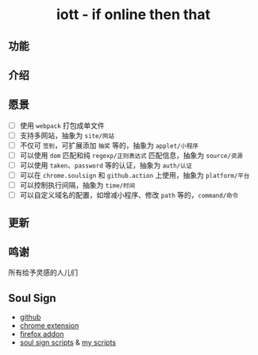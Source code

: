 <div align="center">
	<h1>iott - if online then that</h1>
</div>

## 功能

## 介绍

## 愿景

- [ ] 使用 `webpack` 打包成单文件
- [ ] 支持多网站，抽象为 `site/网站`
- [ ] 不仅可 `签到`，可扩展添加 `抽奖` 等的，抽象为 `applet/小程序`
- [ ] 可以使用 `dom` 匹配和纯 `regexp/正则表达式` 匹配信息，抽象为 `source/资源`
- [ ] 可以使用 `taken`、`password` 等的认证，抽象为 `auth/认证`
- [ ] 可以在 `chrome.soulsign` 和 `github.action` 上使用，抽象为 `platform/平台`
- [ ] 可以控制执行间隔，抽象为 `time/时间`
- [ ] 可以自定义域名的配置，如增减小程序、修改 `path` 等的，`command/命令`

## 更新

## 鸣谢

所有给予灵感的人儿们

## Soul Sign

- [github](https://github.com/inu1255/soulsign-chrome)
- [chrome extension](https://chrome.google.com/webstore/detail/%E9%AD%82%E7%AD%BE/llbielhggjekmfjikgkcaloghnibafdl?hl=zh-CN)
- [firefox addon](https://addons.mozilla.org/zh-CN/firefox/addon/%E9%AD%82%E7%AD%BE)
- [soul sign scripts](https://soulsign.inu1255.cn) & [my scripts](https://soulsign.inu1255.cn/?uid=1178)
